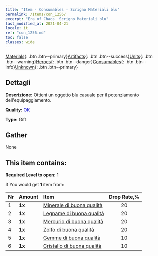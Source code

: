 ```yaml
---
title: "Item - Consumables - Scrigno Materiali blu"
permalink: /Items/con_1256/
excerpt: "Era of Chaos  Scrigno Materiali blu"
last_modified_at: 2021-04-21
locale: it
ref: "con_1256.md"
toc: false
classes: wide
---
```

 [Materials](/it/Items/){: .btn .btn--primary}[Artifacts](/it/Items/Artifacts/){: .btn .btn--success}[Units](/it/Items/Units/){: .btn .btn--warning}[Heroes](/it/Items/Heroes/){: .btn .btn--danger}[Consumables](/it/Items/Consumables/){: .btn .btn--info}[Unknown](/it/Items/Unknown/){: .btn .btn--primary}

## Dettagli
 **Descrizione:** Ottieni un oggetto blu casuale per il potenziamento dell'equipaggiamento.

 **Quality:** <span style="color: #0000CD">OK</span>

 **Type:** Gift

## Gather

  None

## This item contains:

 **Required Level to open:** 1

 3 You would get **1** item  from:

  | Nr | Amount |     Item    | Drop Rate,% |
  |:---|:-------|:------------|:---------:|
  | 1 |  **1x** | [Minerale di buona qualità](/it/Items/mat_12/) | 20 | 
  | 2 |  **1x** | [Legname di buona qualità](/it/Items/mat_13/) | 20 | 
  | 3 |  **1x** | [Mercurio di buona qualità](/it/Items/mat_14/) | 20 | 
  | 4 |  **1x** | [Zolfo di buona qualità](/it/Items/mat_15/) | 20 | 
  | 5 |  **1x** | [Gemme di buona qualità](/it/Items/mat_16/) | 10 | 
  | 6 |  **1x** | [Cristallo di buona qualità](/it/Items/mat_17/) | 10 | 

